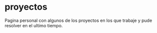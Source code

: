 # proyectos
Pagina personal con algunos de los proyectos en los que trabaje y pude resolver en el ultimo tiempo.
